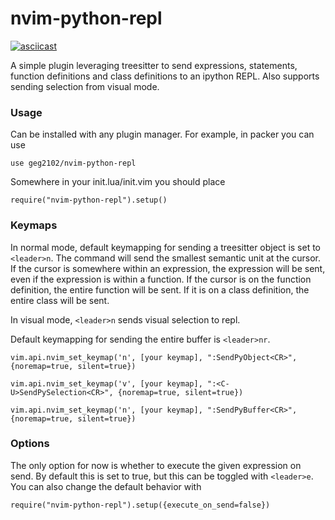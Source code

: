 # nvim-python-repl 

[![asciicast](https://asciinema.org/a/460861.svg)](https://asciinema.org/a/460861)

A simple plugin leveraging treesitter to send expressions, statements, function
definitions and class definitions to an ipython REPL. Also supports sending selection
from visual mode. 

### Usage 

Can be installed with any plugin manager. For example, in packer you can use 

```
use geg2102/nvim-python-repl
```

Somewhere in your init.lua/init.vim you should place 

```
require("nvim-python-repl").setup()
```

### Keymaps

In normal mode, default keymapping for sending a treesitter object is set to
`<leader>n`. The command will send the smallest semantic unit at the cursor. If the
cursor is somewhere within an expression, the expression will be sent, even if the
expression is within a function. If the cursor is on the function definition, the entire
function will be sent. If it is on a class definition, the entire class will be sent. 

In visual mode, `<leader>n` sends visual selection to repl. 

Default keymapping for sending the entire buffer is `<leader>nr`. 

```
vim.api.nvim_set_keymap('n', [your keymap], ":SendPyObject<CR>", {noremap=true, silent=true})
``` 

```
vim.api.nvim_set_keymap('v', [your keymap], ":<C-U>SendPySelection<CR>", {noremap=true, silent=true})
```

```
vim.api.nvim_set_keymap('n', [your keymap], ":SendPyBuffer<CR>", {noremap=true, silent=true})
```

### Options
The only option for now is whether to execute the given expression on send. By default
this is set to true, but this can be toggled with `<leader>e`. You can also change  the
default behavior with 


```
require("nvim-python-repl").setup({execute_on_send=false})
```
